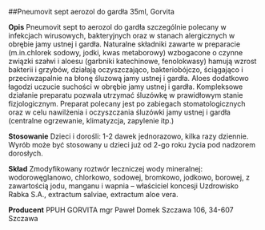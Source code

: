 ##Pneumovit sept aerozol do gardła 35ml, Gorvita

**Opis** Pneumovit sept to aerozol do gardła szczególnie polecany w infekcjach wirusowych, bakteryjnych oraz w stanach alergicznych w obrębie jamy ustnej i gardła. Naturalne składniki zawarte w preparacie (m.in.chlorek sodowy, jodki, kwas metaborowy) wzbogacone o czynne związki szałwi i aloesu (garbniki katechinowe, fenolokwasy) hamują wzrost bakterii i grzybów, działają oczyszczająco, bakteriobójczo, ściągająco i przeciwzapalnie na błonę śluzową jamy ustnej i gardła. Aloes dodatkowo łagodzi uczucie suchości w obrębie jamy ustnej i gardła. Kompleksowe działanie preparatu pozwala utrzymać śluzówkę w prawidłowym stanie fizjologicznym.
Preparat polecany jest po zabiegach stomatologicznych oraz w celu nawilżenia i oczyszczania śluzówki jamy ustnej i gardła (centralne ogrzewanie, klimatyzcja, zapylenie itp.)

**Stosowanie** Dzieci i dorośli: 1-2 dawek jednorazowo, kilka razy dziennie. Wyrób może być stosowany u dzieci już od 2-go roku życia pod nadzorem dorosłych.

**Skład** Zmodyfikowany roztwór leczniczej wody mineralnej: wodorowęglanowo, chlorkowo, sodowej, bromkowo, jodkowo, borowej, z zawartością jodu, manganu i wapnia – właściciel koncesji Uzdrowisko Rabka S.A., extractum salviae, extractum aloe vera.

**Producent** PPUH GORVITA mgr Paweł Domek
Szczawa 106, 34-607 Szczawa
